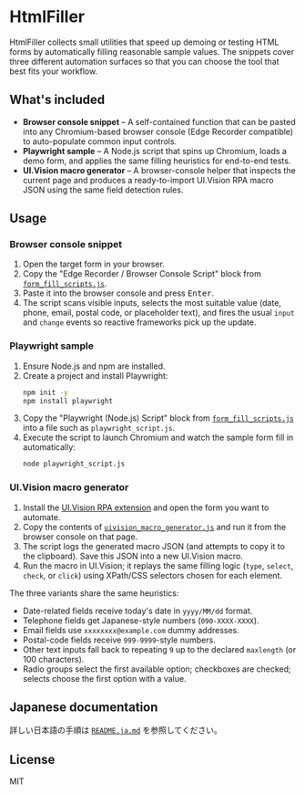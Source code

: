 # HtmlFiller

HtmlFiller collects small utilities that speed up demoing or testing HTML forms by automatically filling reasonable sample values. The snippets cover three different automation surfaces so that you can choose the tool that best fits your workflow.

## What's included

- **Browser console snippet** – A self-contained function that can be pasted into any Chromium-based browser console (Edge Recorder compatible) to auto-populate common input controls.
- **Playwright sample** – A Node.js script that spins up Chromium, loads a demo form, and applies the same filling heuristics for end-to-end tests.
- **UI.Vision macro generator** – A browser-console helper that inspects the current page and produces a ready-to-import UI.Vision RPA macro JSON using the same field detection rules.

## Usage

### Browser console snippet
1. Open the target form in your browser.
2. Copy the "Edge Recorder / Browser Console Script" block from [`form_fill_scripts.js`](form_fill_scripts.js).
3. Paste it into the browser console and press <kbd>Enter</kbd>.
4. The script scans visible inputs, selects the most suitable value (date, phone, email, postal code, or placeholder text), and fires the usual `input` and `change` events so reactive frameworks pick up the update.

### Playwright sample
1. Ensure Node.js and npm are installed.
2. Create a project and install Playwright:
   ```bash
   npm init -y
   npm install playwright
   ```
3. Copy the "Playwright (Node.js) Script" block from [`form_fill_scripts.js`](form_fill_scripts.js) into a file such as `playwright_script.js`.
4. Execute the script to launch Chromium and watch the sample form fill in automatically:
   ```bash
   node playwright_script.js
   ```

### UI.Vision macro generator
1. Install the [UI.Vision RPA extension](https://ui.vision/) and open the form you want to automate.
2. Copy the contents of [`uivision_macro_generator.js`](uivision_macro_generator.js) and run it from the browser console on that page.
3. The script logs the generated macro JSON (and attempts to copy it to the clipboard). Save this JSON into a new UI.Vision macro.
4. Run the macro in UI.Vision; it replays the same filling logic (`type`, `select`, `check`, or `click`) using XPath/CSS selectors chosen for each element.

The three variants share the same heuristics:
- Date-related fields receive today's date in `yyyy/MM/dd` format.
- Telephone fields get Japanese-style numbers (`090-XXXX-XXXX`).
- Email fields use `xxxxxxxx@example.com` dummy addresses.
- Postal-code fields receive `999-9999`-style numbers.
- Other text inputs fall back to repeating `9` up to the declared `maxlength` (or 100 characters).
- Radio groups select the first available option; checkboxes are checked; selects choose the first option with a value.

## Japanese documentation
詳しい日本語の手順は [`README.ja.md`](README.ja.md) を参照してください。

## License
MIT
